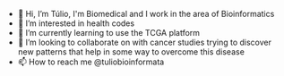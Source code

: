 - 👋 Hi, I’m Túlio, I'm Biomedical and I work in the area of Bioinformatics
- 👀 I’m interested in health codes
- 🌱 I’m currently learning to use the TCGA platform
- 💞️ I’m looking to collaborate on with cancer studies trying to discover new patterns that help in some way to overcome this disease
- 📫 How to reach me @tuliobioinformata

<!---
tuliobioinformata/tuliobioinformata is a ✨ special ✨ repository because its `README.md` (this file) appears on your GitHub profile.
You can click the Preview link to take a look at your changes.
--->
